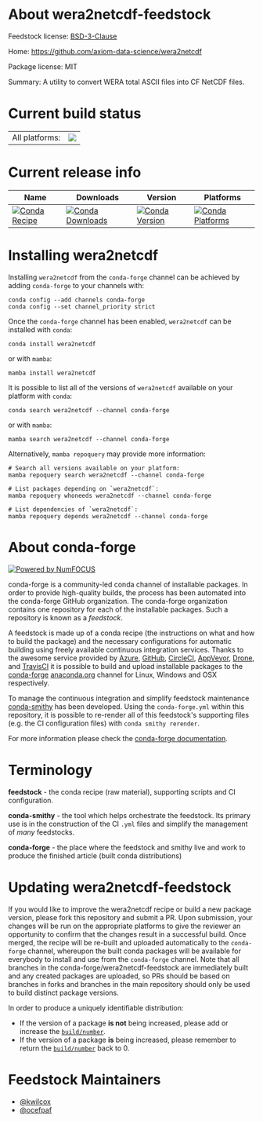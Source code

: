 About wera2netcdf-feedstock
===========================

Feedstock license: [BSD-3-Clause](https://github.com/conda-forge/wera2netcdf-feedstock/blob/main/LICENSE.txt)

Home: https://github.com/axiom-data-science/wera2netcdf

Package license: MIT

Summary: A utility to convert WERA total ASCII files into CF NetCDF files.

Current build status
====================


<table><tr><td>All platforms:</td>
    <td>
      <a href="https://dev.azure.com/conda-forge/feedstock-builds/_build/latest?definitionId=5861&branchName=main">
        <img src="https://dev.azure.com/conda-forge/feedstock-builds/_apis/build/status/wera2netcdf-feedstock?branchName=main">
      </a>
    </td>
  </tr>
</table>

Current release info
====================

| Name | Downloads | Version | Platforms |
| --- | --- | --- | --- |
| [![Conda Recipe](https://img.shields.io/badge/recipe-wera2netcdf-green.svg)](https://anaconda.org/conda-forge/wera2netcdf) | [![Conda Downloads](https://img.shields.io/conda/dn/conda-forge/wera2netcdf.svg)](https://anaconda.org/conda-forge/wera2netcdf) | [![Conda Version](https://img.shields.io/conda/vn/conda-forge/wera2netcdf.svg)](https://anaconda.org/conda-forge/wera2netcdf) | [![Conda Platforms](https://img.shields.io/conda/pn/conda-forge/wera2netcdf.svg)](https://anaconda.org/conda-forge/wera2netcdf) |

Installing wera2netcdf
======================

Installing `wera2netcdf` from the `conda-forge` channel can be achieved by adding `conda-forge` to your channels with:

```
conda config --add channels conda-forge
conda config --set channel_priority strict
```

Once the `conda-forge` channel has been enabled, `wera2netcdf` can be installed with `conda`:

```
conda install wera2netcdf
```

or with `mamba`:

```
mamba install wera2netcdf
```

It is possible to list all of the versions of `wera2netcdf` available on your platform with `conda`:

```
conda search wera2netcdf --channel conda-forge
```

or with `mamba`:

```
mamba search wera2netcdf --channel conda-forge
```

Alternatively, `mamba repoquery` may provide more information:

```
# Search all versions available on your platform:
mamba repoquery search wera2netcdf --channel conda-forge

# List packages depending on `wera2netcdf`:
mamba repoquery whoneeds wera2netcdf --channel conda-forge

# List dependencies of `wera2netcdf`:
mamba repoquery depends wera2netcdf --channel conda-forge
```


About conda-forge
=================

[![Powered by
NumFOCUS](https://img.shields.io/badge/powered%20by-NumFOCUS-orange.svg?style=flat&colorA=E1523D&colorB=007D8A)](https://numfocus.org)

conda-forge is a community-led conda channel of installable packages.
In order to provide high-quality builds, the process has been automated into the
conda-forge GitHub organization. The conda-forge organization contains one repository
for each of the installable packages. Such a repository is known as a *feedstock*.

A feedstock is made up of a conda recipe (the instructions on what and how to build
the package) and the necessary configurations for automatic building using freely
available continuous integration services. Thanks to the awesome service provided by
[Azure](https://azure.microsoft.com/en-us/services/devops/), [GitHub](https://github.com/),
[CircleCI](https://circleci.com/), [AppVeyor](https://www.appveyor.com/),
[Drone](https://cloud.drone.io/welcome), and [TravisCI](https://travis-ci.com/)
it is possible to build and upload installable packages to the
[conda-forge](https://anaconda.org/conda-forge) [anaconda.org](https://anaconda.org/)
channel for Linux, Windows and OSX respectively.

To manage the continuous integration and simplify feedstock maintenance
[conda-smithy](https://github.com/conda-forge/conda-smithy) has been developed.
Using the ``conda-forge.yml`` within this repository, it is possible to re-render all of
this feedstock's supporting files (e.g. the CI configuration files) with ``conda smithy rerender``.

For more information please check the [conda-forge documentation](https://conda-forge.org/docs/).

Terminology
===========

**feedstock** - the conda recipe (raw material), supporting scripts and CI configuration.

**conda-smithy** - the tool which helps orchestrate the feedstock.
                   Its primary use is in the construction of the CI ``.yml`` files
                   and simplify the management of *many* feedstocks.

**conda-forge** - the place where the feedstock and smithy live and work to
                  produce the finished article (built conda distributions)


Updating wera2netcdf-feedstock
==============================

If you would like to improve the wera2netcdf recipe or build a new
package version, please fork this repository and submit a PR. Upon submission,
your changes will be run on the appropriate platforms to give the reviewer an
opportunity to confirm that the changes result in a successful build. Once
merged, the recipe will be re-built and uploaded automatically to the
`conda-forge` channel, whereupon the built conda packages will be available for
everybody to install and use from the `conda-forge` channel.
Note that all branches in the conda-forge/wera2netcdf-feedstock are
immediately built and any created packages are uploaded, so PRs should be based
on branches in forks and branches in the main repository should only be used to
build distinct package versions.

In order to produce a uniquely identifiable distribution:
 * If the version of a package **is not** being increased, please add or increase
   the [``build/number``](https://docs.conda.io/projects/conda-build/en/latest/resources/define-metadata.html#build-number-and-string).
 * If the version of a package **is** being increased, please remember to return
   the [``build/number``](https://docs.conda.io/projects/conda-build/en/latest/resources/define-metadata.html#build-number-and-string)
   back to 0.

Feedstock Maintainers
=====================

* [@kwilcox](https://github.com/kwilcox/)
* [@ocefpaf](https://github.com/ocefpaf/)

